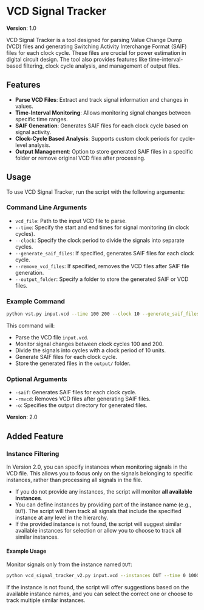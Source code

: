 # VCD Signal Tracker

**Version**: 1.0

VCD Signal Tracker is a tool designed for parsing Value Change Dump (VCD) files and generating Switching Activity Interchange Format (SAIF) files for each clock cycle. These files are crucial for power estimation in digital circuit design. The tool also provides features like time-interval-based filtering, clock cycle analysis, and management of output files.

## Features

- **Parse VCD Files**: Extract and track signal information and changes in values.
- **Time-Interval Monitoring**: Allows monitoring signal changes between specific time ranges.
- **SAIF Generation**: Generates SAIF files for each clock cycle based on signal activity.
- **Clock-Cycle Based Analysis**: Supports custom clock periods for cycle-level analysis.
- **Output Management**: Option to store generated SAIF files in a specific folder or remove original VCD files after processing.

## Usage

To use VCD Signal Tracker, run the script with the following arguments:

### Command Line Arguments

- `vcd_file`: Path to the input VCD file to parse.
- `--time`: Specify the start and end times for signal monitoring (in clock cycles).
- `--clock`: Specify the clock period to divide the signals into separate cycles.
- `--generate_saif_files`: If specified, generates SAIF files for each clock cycle.
- `--remove_vcd_files`: If specified, removes the VCD files after SAIF file generation.
- `--output_folder`: Specify a folder to store the generated SAIF or VCD files.

### Example Command

```bash
python vst.py input.vcd --time 100 200 --clock 10 --generate_saif_files --output_folder output/
```

This command will:
- Parse the VCD file `input.vcd`.
- Monitor signal changes between clock cycles 100 and 200.
- Divide the signals into cycles with a clock period of 10 units.
- Generate SAIF files for each clock cycle.
- Store the generated files in the `output/` folder.

### Optional Arguments

- `-saif`: Generates SAIF files for each clock cycle.
- `-rmvcd`: Removes VCD files after generating SAIF files.
- `-o`: Specifies the output directory for generated files.

**Version**: 2.0

## Added Feature

### Instance Filtering
In Version 2.0, you can specify instances when monitoring signals in the VCD file. This allows you to focus only on the signals belonging to specific instances, rather than processing all signals in the file.

- If you do not provide any instances, the script will monitor **all available instances**.
- You can define instances by providing part of the instance name (e.g., `DUT`). The script will then track all signals that include the specified instance at any level in the hierarchy.
- If the provided instance is not found, the script will suggest similar available instances for selection or allow you to choose to track all similar instances.

#### Example Usage
Monitor signals only from the instance named `DUT`:
```bash
python vcd_signal_tracker_v2.py input.vcd --instances DUT --time 0 10000
```
If the instance is not found, the script will offer suggestions based on the available instance names, and you can select the correct one or choose to track multiple similar instances.